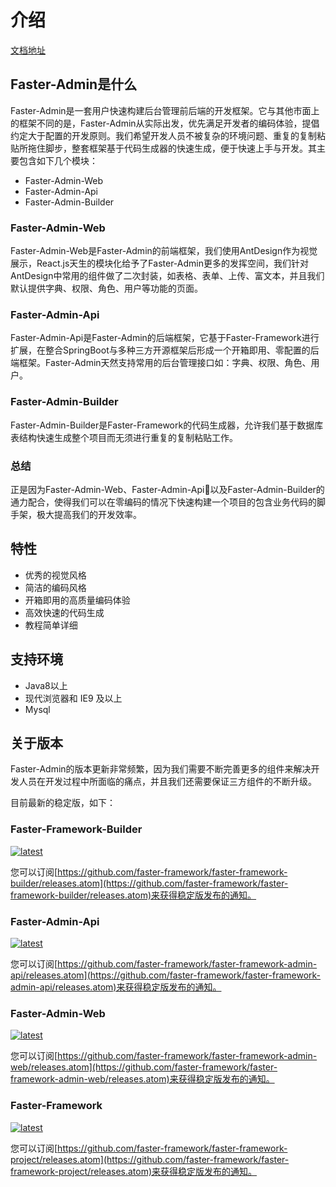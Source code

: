 # 介绍

[文档地址](https://faster-framework.github.io/faster-framework-admin-guide)

## Faster-Admin是什么

Faster-Admin是一套用户快速构建后台管理前后端的开发框架。它与其他市面上的框架不同的是，Faster-Admin从实际出发，优先满足开发者的编码体验，提倡约定大于配置的开发原则。我们希望开发人员不被复杂的环境问题、重复的复制粘贴所拖住脚步，整套框架基于代码生成器的快速生成，便于快速上手与开发。其主要包含如下几个模块：

- Faster-Admin-Web
- Faster-Admin-Api
- Faster-Admin-Builder

### Faster-Admin-Web

Faster-Admin-Web是Faster-Admin的前端框架，我们使用AntDesign作为视觉展示，React.js天生的模块化给予了Faster-Admin更多的发挥空间，我们针对AntDesign中常用的组件做了二次封装，如表格、表单、上传、富文本，并且我们默认提供字典、权限、角色、用户等功能的页面。

### Faster-Admin-Api
Faster-Admin-Api是Faster-Admin的后端框架，它基于Faster-Framework进行扩展，在整合SpringBoot与多种三方开源框架后形成一个开箱即用、零配置的后端框架。Faster-Admin天然支持常用的后台管理接口如：字典、权限、角色、用户。

### Faster-Admin-Builder
Faster-Admin-Builder是Faster-Framework的代码生成器，允许我们基于数据库表结构快速生成整个项目而无须进行重复的复制粘贴工作。

### 总结

正是因为Faster-Admin-Web、Faster-Admin-Api以及Faster-Admin-Builder的通力配合，使得我们可以在零编码的情况下快速构建一个项目的包含业务代码的脚手架，极大提高我们的开发效率。

## 特性

- 优秀的视觉风格
- 简洁的编码风格
- 开箱即用的高质量编码体验
- 高效快速的代码生成
- 教程简单详细

## 支持环境

- Java8以上
- 现代浏览器和 IE9 及以上
- Mysql

## 关于版本
Faster-Admin的版本更新非常频繁，因为我们需要不断完善更多的组件来解决开发人员在开发过程中所面临的痛点，并且我们还需要保证三方组件的不断升级。

目前最新的稳定版，如下：

### Faster-Framework-Builder

[![latest](https://img.shields.io/github/v/release/faster-framework/faster-framework-builder)](https://github.com/faster-framework/faster-framework-builder/releases/latest)

您可以订阅[https://github.com/faster-framework/faster-framework-builder/releases.atom](https://github.com/faster-framework/faster-framework-builder/releases.atom)来获得稳定版发布的通知。

### Faster-Admin-Api

[![latest](https://img.shields.io/github/v/release/faster-framework/faster-framework-admin-api)](https://github.com/faster-framework/faster-framework-admin-api/releases/latest)

您可以订阅[https://github.com/faster-framework/faster-framework-admin-api/releases.atom](https://github.com/faster-framework/faster-framework-admin-api/releases.atom)来获得稳定版发布的通知。

### Faster-Admin-Web


[![latest](https://img.shields.io/github/v/release/faster-framework/faster-framework-admin-web)](https://github.com/faster-framework/faster-framework-admin-web/releases/latest)

您可以订阅[https://github.com/faster-framework/faster-framework-admin-web/releases.atom](https://github.com/faster-framework/faster-framework-admin-web/releases.atom)来获得稳定版发布的通知。

### Faster-Framework


[![latest](https://img.shields.io/github/v/release/faster-framework/faster-framework-project)](https://github.com/faster-framework/faster-framework-project/releases/latest)

您可以订阅[https://github.com/faster-framework/faster-framework-project/releases.atom](https://github.com/faster-framework/faster-framework-project/releases.atom)来获得稳定版发布的通知。
